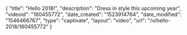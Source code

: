 {
    "title": "Hello 2018!",
    "description": "Dress in style this upcoming year",
    "videoid": "160455772",
    "date_created": "1523914764",
    "date_modified": "1546466767",
    "type": "captivate",
    "layout": "video",
    "url": "\/v\/hello-2018\/160455772"
}